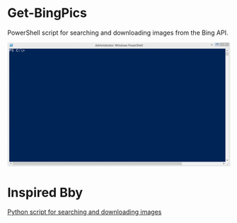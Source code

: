 # Get-BingPics
PowerShell script for searching and downloading images from the Bing API.

![](https://raw.githubusercontent.com/dfinke/GetBingPics/master/images/GetBingPics.gif)

# Inspired Bby
[Python script for searching and downloading images](https://github.com/drdrang/ipic)
